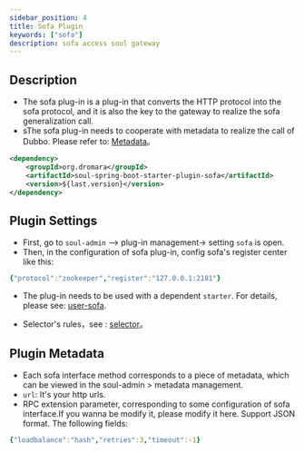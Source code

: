 ```yaml
---
sidebar_position: 4
title: Sofa Plugin
keywords: ["sofa"]
description: sofa access soul gateway
---
```


## Description

* The sofa plug-in is a plug-in that converts the HTTP protocol into the sofa protocol, and it is also the key to the gateway to realize the sofa generalization call.
* sThe sofa plug-in needs to cooperate with metadata to realize the call of Dubbo. Please refer to: [Metadata](../design/meta-data)。

```xml
<dependency>
    <groupId>org.dromara</groupId>
    <artifactId>soul-spring-boot-starter-plugin-sofa</artifactId>
    <version>${last.version}</version>
</dependency>
```

## Plugin Settings

* First, go to `soul-admin` --> plug-in management->  setting `sofa` is open.
* Then, in the configuration of sofa plug-in, config sofa's register center like this: 
```yaml
{"protocol":"zookeeper","register":"127.0.0.1:2181"}
```
* The plug-in needs to be used with a dependent `starter`. For details, please see: [user-sofa](../users-guide/sofa-rpc-proxy).

* Selector's rules，see : [selector](../admin/selector-and-rule)。

## Plugin Metadata

* Each sofa interface method corresponds to a piece of metadata, which can be viewed in the soul-admin > metadata management.
* `url`: It's your http urls.
* RPC extension parameter, corresponding to some configuration of sofa interface.If you wanna be modify it, please modify it here. Support JSON format. The following fields:

```yaml
{"loadbalance":"hash","retries":3,"timeout":-1}
```



